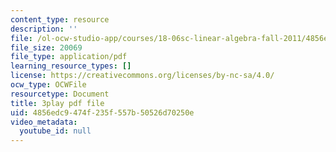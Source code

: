```yaml
---
content_type: resource
description: ''
file: /ol-ocw-studio-app/courses/18-06sc-linear-algebra-fall-2011/4856edc9474f235f557b50526d70250e_3cMyj8EKFGo.pdf
file_size: 20069
file_type: application/pdf
learning_resource_types: []
license: https://creativecommons.org/licenses/by-nc-sa/4.0/
ocw_type: OCWFile
resourcetype: Document
title: 3play pdf file
uid: 4856edc9-474f-235f-557b-50526d70250e
video_metadata:
  youtube_id: null
---
```

